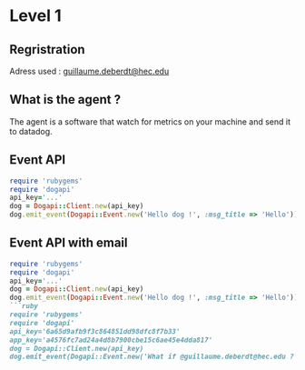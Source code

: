 # Level 1

## Regristration
Adress used : guillaume.deberdt@hec.edu

## What is the agent ?
The agent is a software that watch for metrics on your machine and send it to datadog.

## Event API
```ruby
require 'rubygems'
require 'dogapi'
api_key='...'
dog = Dogapi::Client.new(api_key)
dog.emit_event(Dogapi::Event.new('Hello dog !', :msg_title => 'Hello'))
```

## Event API with email
```ruby
require 'rubygems'
require 'dogapi'
api_key='...'
dog = Dogapi::Client.new(api_key)
dog.emit_event(Dogapi::Event.new('Hello dog !', :msg_title => 'Hello'))
```ruby
require 'rubygems'
require 'dogapi'
api_key='6a65d9afb9f3c864851dd98dfc8f7b33'
app_key='a4576fc7ad24a4d8b7900cbe15c6ae45e4dda817'
dog = Dogapi::Client.new(api_key)
dog.emit_event(Dogapi::Event.new('What if @guillaume.deberdt@hec.edu ?', :msg_title => 'Mailing with mention'))
```